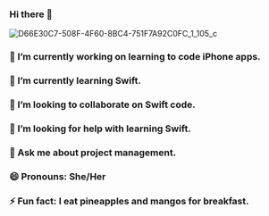 ### Hi there 👋
![D66E30C7-508F-4F60-8BC4-751F7A92C0FC_1_105_c](https://github.com/vrstreet/vrstreet/assets/545759/fec59de9-545c-4e3b-8cef-868104511245)



### 🔭 I’m currently working on learning to code iPhone apps.
### 🌱 I’m currently learning Swift.
### 👯 I’m looking to collaborate on Swift code.
### 🤔 I’m looking for help with learning Swift.
### 💬 Ask me about project management.
### 😄 Pronouns: She/Her
### ⚡ Fun fact: I eat pineapples and mangos for breakfast.

